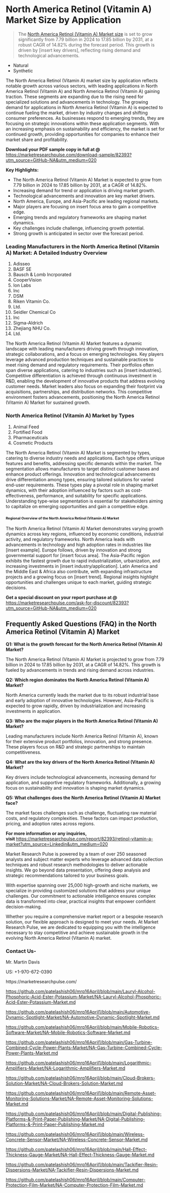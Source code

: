 <h1>North America Retinol (Vitamin A) Market&nbsp;Size by Application</h1><blockquote><p>The <a href="https://marketresearchpulse.com/download-sample/82393?utm_source=GitHub-NA&amp;utm_medium=020">North America Retinol (Vitamin A) Market size</a> is set to grow significantly from 7.79 billion in 2024 to 17.85 billion by 2031, at a robust CAGR of 14.82% during the forecast period. This growth is driven by [insert key drivers], reflecting rising demand and technological advancements.</p></blockquote><ul><li>Natural<li> Synthetic</li></ul><p>The North America Retinol (Vitamin A) market size by application reflects notable growth across various sectors, with leading applications in North America Retinol (Vitamin A) and North America Retinol (Vitamin A) gaining traction. These segments are expanding due to the rising need for specialized solutions and advancements in technology. The growing demand for applications in North America Retinol (Vitamin A) is expected to continue fueling the market, driven by industry changes and shifting consumer preferences. As businesses respond to emerging trends, they are focusing on strategic innovations within these application segments. With an increasing emphasis on sustainability and efficiency, the market is set for continued growth, providing opportunities for companies to enhance their market share and profitability.</p><p><strong>Download your PDF sample copy in full at @ </strong><a href="https://marketresearchpulse.com/download-sample/82393?utm_source=GitHub-NA&amp;utm_medium=020">https://marketresearchpulse.com/download-sample/82393?utm_source=GitHub-NA&amp;utm_medium=020</a></p><p><strong>Key Highlights: </strong></p><ul><li>The North America Retinol (Vitamin A) Market is expected to grow from 7.79 billion in 2024 to 17.85 billion by 2031, at a CAGR of 14.82%.</li><li>Increasing demand for trend or application is driving market growth.</li><li>Technological advancements and innovation are key market drivers.</li><li>North America, Europe, and Asia-Pacific are leading regional markets.</li><li>Major players are focusing on insert focus area to gain a competitive edge.</li><li>Emerging trends and regulatory frameworks are shaping market dynamics.</li><li>Key challenges include challenge, influencing growth potential.</li><li>Strong growth is anticipated in sector over the forecast period.</li></ul><h3>Leading Manufacturers in the North America Retinol (Vitamin A) Market: A Detailed Industry Overview</h3><ol><li>Adisseo</li><li>BASF SE</li><li>Bausch & Lomb Incrporated</li><li>CooperVision</li><li>Ion Labs</li><li>Inc</li><li>DSM</li><li>Riken Vitamin Co.</li><li>Ltd.</li><li>Seidler Chemical Co</li><li>Inc</li><li>Sigma-Aldrich</li><li>Zhejiang NHU Co.</li><li>Ltd.</li></ol><div class="flex max-w-full flex-col flex-grow"><div class="min-h-8 text-message flex w-full flex-col items-end gap-2 whitespace-normal break-words [.text-message+&amp;]:mt-5" dir="auto" data-message-author-role="assistant" data-message-id="fd8432e4-4910-450d-b182-61b7bfb0a01f" data-message-model-slug="gpt-4o"><div class="flex w-full flex-col gap-1 empty:hidden first:pt-[3px]"><div class="markdown prose w-full break-words dark:prose-invert light"><p>The North America Retinol (Vitamin A) Market features a dynamic landscape with leading manufacturers driving growth through innovation, strategic collaborations, and a focus on emerging technologies. Key players leverage advanced production techniques and sustainable practices to meet rising demand and regulatory requirements. Their portfolios often span diverse applications, catering to industries such as [insert industries]. Competitive differentiation is achieved through continuous investment in R&amp;D, enabling the development of innovative products that address evolving customer needs. Market leaders also focus on expanding their footprint via acquisitions, partnerships, and distribution networks. This competitive environment fosters advancements, positioning the North America Retinol (Vitamin A) Market for sustained growth.</p></div></div></div></div><h3>North America Retinol (Vitamin A) Market by Types</h3><ol><li>Animal Feed<li> Fortified Food<li> Pharmaceuticals<li> Cosmetic Products</li></ol><div class="flex max-w-full flex-col flex-grow"><div class="min-h-8 text-message flex w-full flex-col items-end gap-2 whitespace-normal break-words [.text-message+&amp;]:mt-5" dir="auto" data-message-author-role="assistant" data-message-id="084470be-0bb7-4664-bddf-5156b4f41249" data-message-model-slug="gpt-4o-mini"><div class="flex w-full flex-col gap-1 empty:hidden first:pt-[3px]"><div class="markdown prose w-full break-words dark:prose-invert light"><p>The North America Retinol (Vitamin A) Market is segmented by types, catering to diverse industry needs and applications. Each type offers unique features and benefits, addressing specific demands within the market. The segmentation allows manufacturers to target distinct customer bases and enhance product offerings. Innovation and technological advancements drive differentiation among types, ensuring tailored solutions for varied end-user requirements. These types play a pivotal role in shaping market dynamics, with their adoption influenced by factors such as cost-effectiveness, performance, and suitability for specific applications. Understanding type-wise segmentation is essential for stakeholders aiming to capitalize on emerging opportunities and gain a competitive edge.</p></div></div></div></div><h3><span style="font-size: 11px;">Regional Overview of the North America Retinol (Vitamin A) Market</span></h3><div class="flex max-w-full flex-col flex-grow"><div class="min-h-8 text-message flex w-full flex-col items-end gap-2 whitespace-normal break-words [.text-message+&amp;]:mt-5" dir="auto" data-message-author-role="assistant" data-message-id="e9038762-ce64-4e30-91c9-9bd413514231" data-message-model-slug="gpt-4o-mini"><div class="flex w-full flex-col gap-1 empty:hidden first:pt-[3px]"><div class="markdown prose w-full break-words dark:prose-invert light"><p>The North America Retinol (Vitamin A) Market demonstrates varying growth dynamics across key regions, influenced by economic conditions, industrial activity, and regulatory frameworks. North America leads with advancements in technology and high adoption rates in industries like [insert example]. Europe follows, driven by innovation and strong governmental support for [insert focus area]. The Asia-Pacific region exhibits the fastest growth due to rapid industrialization, urbanization, and increasing investments in [insert industry/application]. Latin America and the Middle East &amp; Africa also contribute, with expanding infrastructure projects and a growing focus on [insert trend]. Regional insights highlight opportunities and challenges unique to each market, guiding strategic decisions.</p></div></div></div></div><p><strong>Get a special discount on your report purchase at @ </strong><a href="https://marketresearchpulse.com/ask-for-discount/82393?utm_source=GitHub-NA&amp;utm_medium=020">https://marketresearchpulse.com/ask-for-discount/82393?utm_source=GitHub-NA&amp;utm_medium=020</a></p><h2>Frequently Asked Questions (FAQ) in the North America Retinol (Vitamin A) Market</h2><p><strong>Q1: What is the growth forecast for the North America Retinol (Vitamin A) Market?</strong></p><p>The North America Retinol (Vitamin A) Market is projected to grow from 7.79 billion in 2024 to 17.85 billion by 2031, at a CAGR of 14.82%. This growth is fueled by advancements in trends and rising demand across industries.</p><p><strong>Q2: Which region dominates the North America Retinol (Vitamin A) Market?</strong></p><p>North America currently leads the market due to its robust industrial base and early adoption of innovative technologies. However, Asia-Pacific is expected to grow rapidly, driven by industrialization and increasing investments in application.</p><p><strong>Q3: Who are the major players in the North America Retinol (Vitamin A) Market?</strong></p><p>Leading manufacturers include North America Retinol (Vitamin A), known for their extensive product portfolios, innovation, and strong presence. These players focus on R&amp;D and strategic partnerships to maintain competitiveness.</p><p><strong>Q4: What are the key drivers of the North America Retinol (Vitamin A) Market?</strong></p><p>Key drivers include technological advancements, increasing demand for application, and supportive regulatory frameworks. Additionally, a growing focus on sustainability and innovation is shaping market dynamics.</p><p><strong>Q5: What challenges does the North America Retinol (Vitamin A) Market face?</strong></p><p>The market faces challenges such as challenge, fluctuating raw material costs, and regulatory complexities. These factors can impact production, pricing, and adoption rates across regions.</p><p><strong>For more information or any inquiries, visit&nbsp;</strong><a href="https://marketresearchpulse.com/report/82393/retinol-vitamin-a-market?utm_source=Linkedin&utm_medium=020">https://marketresearchpulse.com/report/82393/retinol-vitamin-a-market?utm_source=Linkedin&utm_medium=020</a></p><p>Market Research Pulse is powered by a team of over 250 seasoned analysts and subject matter experts who leverage advanced data collection techniques and robust research methodologies to deliver actionable insights. We go beyond data presentation, offering deep analysis and strategic recommendations tailored to your business goals.</p><p>With expertise spanning over 25,000 high-growth and niche markets, we specialize in providing customized solutions that address your unique challenges. Our commitment to actionable intelligence ensures complex data is transformed into clear, practical insights that empower confident decision-making.</p><p>Whether you require a comprehensive market report or a bespoke research solution, our flexible approach is designed to meet your needs. At Market Research Pulse, we are dedicated to equipping you with the intelligence necessary to stay competitive and achieve sustainable growth in the evolving North America Retinol (Vitamin A) market.</p><h3><strong>Contact Us-</strong></h3><p>Mr. Martin Davis</p><p>US: +1-970-672-0390</p><p>https://marketresearchpulse.com/</p><p><a href="https://github.com/patelashish06/mrp16April/blob/main/Lauryl-Alcohol-Phosphoric-Acid-Ester-Potassium-Market/NA-Lauryl-Alcohol-Phosphoric-Acid-Ester-Potassium-Market.md">https://github.com/patelashish06/mrp16April/blob/main/Lauryl-Alcohol-Phosphoric-Acid-Ester-Potassium-Market/NA-Lauryl-Alcohol-Phosphoric-Acid-Ester-Potassium-Market.md</a></p><p><a href="https://github.com/patelashish06/mrp16April1/blob/main/Automotive-Dynamic-Spotlight-Market/NA-Automotive-Dynamic-Spotlight-Market.md">https://github.com/patelashish06/mrp16April1/blob/main/Automotive-Dynamic-Spotlight-Market/NA-Automotive-Dynamic-Spotlight-Market.md</a></p><p><a href="https://github.com/patelashish06/mrp16April/blob/main/Mobile-Robotics-Software-Market/NA-Mobile-Robotics-Software-Market.md">https://github.com/patelashish06/mrp16April/blob/main/Mobile-Robotics-Software-Market/NA-Mobile-Robotics-Software-Market.md</a></p><p><a href="https://github.com/patelashish06/mrp16April1/blob/main/Gas-Turbine-Combined-Cycle-Power-Plants-Market/NA-Gas-Turbine-Combined-Cycle-Power-Plants-Market.md">https://github.com/patelashish06/mrp16April1/blob/main/Gas-Turbine-Combined-Cycle-Power-Plants-Market/NA-Gas-Turbine-Combined-Cycle-Power-Plants-Market.md</a></p><p><a href="https://github.com/patelashish06/mrp16April1/blob/main/Logarithmic-Amplifiers-Market/NA-Logarithmic-Amplifiers-Market.md">https://github.com/patelashish06/mrp16April1/blob/main/Logarithmic-Amplifiers-Market/NA-Logarithmic-Amplifiers-Market.md</a></p><p><a href="https://github.com/patelashish06/mrp16April/blob/main/Cloud-Brokers-Solution-Market/NA-Cloud-Brokers-Solution-Market.md">https://github.com/patelashish06/mrp16April/blob/main/Cloud-Brokers-Solution-Market/NA-Cloud-Brokers-Solution-Market.md</a></p><p><a href="https://github.com/patelashish06/mrp16April1/blob/main/Remote-Asset-Monitoring-Solutions-Market/NA-Remote-Asset-Monitoring-Solutions-Market.md">https://github.com/patelashish06/mrp16April1/blob/main/Remote-Asset-Monitoring-Solutions-Market/NA-Remote-Asset-Monitoring-Solutions-Market.md</a></p><p><a href="https://github.com/patelashish06/mrp16April/blob/main/Digital-Publishing-Platforms-&-Print-Paper-Publishing-Market/NA-Digital-Publishing-Platforms-&-Print-Paper-Publishing-Market.md">https://github.com/patelashish06/mrp16April/blob/main/Digital-Publishing-Platforms-&-Print-Paper-Publishing-Market/NA-Digital-Publishing-Platforms-&-Print-Paper-Publishing-Market.md</a></p><p><a href="https://github.com/patelashish06/mrp16April1/blob/main/Wireless-Concrete-Sensor-Market/NA-Wireless-Concrete-Sensor-Market.md">https://github.com/patelashish06/mrp16April1/blob/main/Wireless-Concrete-Sensor-Market/NA-Wireless-Concrete-Sensor-Market.md</a></p><p><a href="https://github.com/patelashish06/mrp16April/blob/main/Hall-Effect-Thickness-Gauge-Market/NA-Hall-Effect-Thickness-Gauge-Market.md">https://github.com/patelashish06/mrp16April/blob/main/Hall-Effect-Thickness-Gauge-Market/NA-Hall-Effect-Thickness-Gauge-Market.md</a></p><p><a href="https://github.com/patelashish06/mrp16April1/blob/main/Tackifier-Resin-Dispersions-Market/NA-Tackifier-Resin-Dispersions-Market.md">https://github.com/patelashish06/mrp16April1/blob/main/Tackifier-Resin-Dispersions-Market/NA-Tackifier-Resin-Dispersions-Market.md</a></p><p><a href="https://github.com/patelashish06/mrp16April/blob/main/Computer-Protection-Film-Market/NA-Computer-Protection-Film-Market.md">https://github.com/patelashish06/mrp16April/blob/main/Computer-Protection-Film-Market/NA-Computer-Protection-Film-Market.md</a></p>